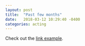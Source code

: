 ```yaml
---
layout: post
title:  "Past few months"
date:   2018-03-12 10:29:40 -0400
categories: acting
---
```


Check out the [link example][link-example].

[link-example]: https://nytimes.com

